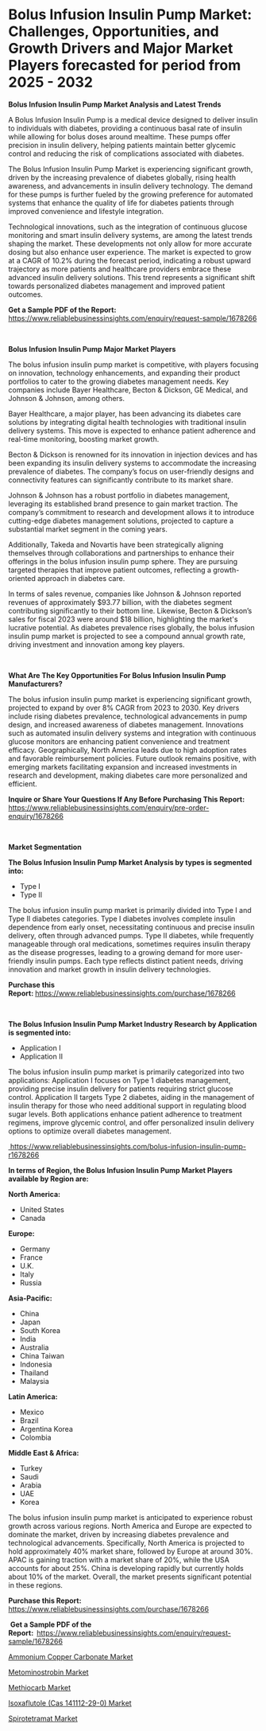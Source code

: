 <p><h1>Bolus Infusion Insulin Pump Market: Challenges, Opportunities, and Growth Drivers and Major Market Players forecasted for period from 2025 - 2032</h1></p><p><strong>Bolus Infusion Insulin Pump Market Analysis and Latest Trends</strong></p>
<p><p>A Bolus Infusion Insulin Pump is a medical device designed to deliver insulin to individuals with diabetes, providing a continuous basal rate of insulin while allowing for bolus doses around mealtime. These pumps offer precision in insulin delivery, helping patients maintain better glycemic control and reducing the risk of complications associated with diabetes.</p><p>The Bolus Infusion Insulin Pump Market is experiencing significant growth, driven by the increasing prevalence of diabetes globally, rising health awareness, and advancements in insulin delivery technology. The demand for these pumps is further fueled by the growing preference for automated systems that enhance the quality of life for diabetes patients through improved convenience and lifestyle integration.</p><p>Technological innovations, such as the integration of continuous glucose monitoring and smart insulin delivery systems, are among the latest trends shaping the market. These developments not only allow for more accurate dosing but also enhance user experience. The market is expected to grow at a CAGR of 10.2% during the forecast period, indicating a robust upward trajectory as more patients and healthcare providers embrace these advanced insulin delivery solutions. This trend represents a significant shift towards personalized diabetes management and improved patient outcomes.</p></p>
<p><strong>Get a Sample PDF of the Report:&nbsp;</strong> <a href="https://www.reliablebusinessinsights.com/enquiry/request-sample/1678266?utm_campaign=116&utm_medium=2&utm_source=Github&utm_content=ia&utm_term=25032025&utm_id=bolus-infusion-insulin-pump">https://www.reliablebusinessinsights.com/enquiry/request-sample/1678266</a></p>
<p>&nbsp;</p>
<p><strong>Bolus Infusion Insulin Pump Major Market Players</strong></p>
<p><p>The bolus infusion insulin pump market is competitive, with players focusing on innovation, technology enhancements, and expanding their product portfolios to cater to the growing diabetes management needs. Key companies include Bayer Healthcare, Becton & Dickson, GE Medical, and Johnson & Johnson, among others.</p><p>Bayer Healthcare, a major player, has been advancing its diabetes care solutions by integrating digital health technologies with traditional insulin delivery systems. This move is expected to enhance patient adherence and real-time monitoring, boosting market growth.</p><p>Becton & Dickson is renowned for its innovation in injection devices and has been expanding its insulin delivery systems to accommodate the increasing prevalence of diabetes. The company’s focus on user-friendly designs and connectivity features can significantly contribute to its market share.</p><p>Johnson & Johnson has a robust portfolio in diabetes management, leveraging its established brand presence to gain market traction. The company’s commitment to research and development allows it to introduce cutting-edge diabetes management solutions, projected to capture a substantial market segment in the coming years.</p><p>Additionally, Takeda and Novartis have been strategically aligning themselves through collaborations and partnerships to enhance their offerings in the bolus infusion insulin pump sphere. They are pursuing targeted therapies that improve patient outcomes, reflecting a growth-oriented approach in diabetes care.</p><p>In terms of sales revenue, companies like Johnson & Johnson reported revenues of approximately $93.77 billion, with the diabetes segment contributing significantly to their bottom line. Likewise, Becton & Dickson’s sales for fiscal 2023 were around $18 billion, highlighting the market's lucrative potential. As diabetes prevalence rises globally, the bolus infusion insulin pump market is projected to see a compound annual growth rate, driving investment and innovation among key players.</p></p>
<p>&nbsp;</p>
<p><strong>What Are The Key Opportunities For Bolus Infusion Insulin Pump Manufacturers?</strong></p>
<p><p>The bolus infusion insulin pump market is experiencing significant growth, projected to expand by over 8% CAGR from 2023 to 2030. Key drivers include rising diabetes prevalence, technological advancements in pump design, and increased awareness of diabetes management. Innovations such as automated insulin delivery systems and integration with continuous glucose monitors are enhancing patient convenience and treatment efficacy. Geographically, North America leads due to high adoption rates and favorable reimbursement policies. Future outlook remains positive, with emerging markets facilitating expansion and increased investments in research and development, making diabetes care more personalized and efficient.</p></p>
<p><strong>Inquire or Share Your Questions If Any Before Purchasing This Report:</strong> <a href="https://www.reliablebusinessinsights.com/enquiry/pre-order-enquiry/1678266?utm_campaign=116&utm_medium=2&utm_source=Github&utm_content=ia&utm_term=25032025&utm_id=bolus-infusion-insulin-pump">https://www.reliablebusinessinsights.com/enquiry/pre-order-enquiry/1678266</a></p>
<p>&nbsp;</p>
<p><strong>Market Segmentation</strong></p>
<p><strong>The Bolus Infusion Insulin Pump Market Analysis by types is segmented into:</strong></p>
<p><ul><li>Type I</li><li>Type II</li></ul></p>
<p><p>The bolus infusion insulin pump market is primarily divided into Type I and Type II diabetes categories. Type I diabetes involves complete insulin dependence from early onset, necessitating continuous and precise insulin delivery, often through advanced pumps. Type II diabetes, while frequently manageable through oral medications, sometimes requires insulin therapy as the disease progresses, leading to a growing demand for more user-friendly insulin pumps. Each type reflects distinct patient needs, driving innovation and market growth in insulin delivery technologies.</p></p>
<p><strong>Purchase this Report:&nbsp;</strong><a href="https://www.reliablebusinessinsights.com/purchase/1678266?utm_campaign=116&utm_medium=2&utm_source=Github&utm_content=ia&utm_term=25032025&utm_id=bolus-infusion-insulin-pump">https://www.reliablebusinessinsights.com/purchase/1678266</a></p>
<p>&nbsp;</p>
<p><strong>The Bolus Infusion Insulin Pump Market Industry Research by Application is segmented into:</strong></p>
<p><ul><li>Application I</li><li>Application II</li></ul></p>
<p><p>The bolus infusion insulin pump market is primarily categorized into two applications: Application I focuses on Type 1 diabetes management, providing precise insulin delivery for patients requiring strict glucose control. Application II targets Type 2 diabetes, aiding in the management of insulin therapy for those who need additional support in regulating blood sugar levels. Both applications enhance patient adherence to treatment regimens, improve glycemic control, and offer personalized insulin delivery options to optimize overall diabetes management.</p></p>
<p><a href="https://www.reliablebusinessinsights.com/bolus-infusion-insulin-pump-r1678266?utm_campaign=116&utm_medium=2&utm_source=Github&utm_content=ia&utm_term=25032025&utm_id=bolus-infusion-insulin-pump">&nbsp;https://www.reliablebusinessinsights.com/bolus-infusion-insulin-pump-r1678266</a></p>
<p><strong>In terms of Region, the Bolus Infusion Insulin Pump Market Players available by Region are:</strong></p>
<p>
    <p> <strong> North America: </strong>
        <ul>
            <li>United States</li>
            <li>Canada</li>
        </ul>
        </p> 
    <p> <strong> Europe: </strong>
        <ul>
            <li>Germany</li>
            <li>France</li>
            <li>U.K.</li>
            <li>Italy</li>
            <li>Russia</li>
        </ul>
        </p> 
    <p> <strong> Asia-Pacific: </strong>
        <ul>
            <li>China</li>
            <li>Japan</li>
            <li>South Korea</li>
            <li>India</li>
            <li>Australia</li>
            <li>China Taiwan</li>
            <li>Indonesia</li>
            <li>Thailand</li>
            <li>Malaysia</li>
        </ul>
        </p> 
    <p> <strong> Latin America: </strong>
        <ul>
            <li>Mexico</li>
            <li>Brazil</li>
            <li>Argentina Korea</li>
            <li>Colombia</li>
        </ul>
        </p> 
    <p> <strong> Middle East & Africa: </strong>
        <ul>
            <li>Turkey</li>
            <li>Saudi</li>
            <li>Arabia</li>
            <li>UAE</li>
            <li>Korea</li>
        </ul>
    </p>
    </p>
<p><p>The bolus infusion insulin pump market is anticipated to experience robust growth across various regions. North America and Europe are expected to dominate the market, driven by increasing diabetes prevalence and technological advancements. Specifically, North America is projected to hold approximately 40% market share, followed by Europe at around 30%. APAC is gaining traction with a market share of 20%, while the USA accounts for about 25%. China is developing rapidly but currently holds about 10% of the market. Overall, the market presents significant potential in these regions.</p></p>
<p><strong>Purchase this Report: </strong><a href="https://www.reliablebusinessinsights.com/purchase/1678266?utm_campaign=116&utm_medium=2&utm_source=Github&utm_content=ia&utm_term=25032025&utm_id=bolus-infusion-insulin-pump">https://www.reliablebusinessinsights.com/purchase/1678266</a></p>
<p>&nbsp;<strong>Get a Sample PDF of the Report:&nbsp;&nbsp;</strong><a href="https://www.reliablebusinessinsights.com/enquiry/request-sample/1678266?utm_campaign=116&utm_medium=2&utm_source=Github&utm_content=ia&utm_term=25032025&utm_id=bolus-infusion-insulin-pump">https://www.reliablebusinessinsights.com/enquiry/request-sample/1678266</a></p>
<p><strong></strong></p>
<p><p><a href="https://github.com/tahjaylestro/Market-Research-Report-List-1/blob/main/ammonium-copper-carbonate-market.md?utm_campaign=116&utm_medium=2&utm_source=Github&utm_content=ia&utm_term=25032025&utm_id=bolus-infusion-insulin-pump">Ammonium Copper Carbonate Market</a></p><p><a href="https://github.com/mismannely/Market-Research-Report-List-1/blob/main/metominostrobin-market.md?utm_campaign=116&utm_medium=2&utm_source=Github&utm_content=ia&utm_term=25032025&utm_id=bolus-infusion-insulin-pump">Metominostrobin Market</a></p><p><a href="https://github.com/ishikodehira/Market-Research-Report-List-1/blob/main/methiocarb-market.md?utm_campaign=116&utm_medium=2&utm_source=Github&utm_content=ia&utm_term=25032025&utm_id=bolus-infusion-insulin-pump">Methiocarb Market</a></p><p><a href="https://github.com/filinjaic7/Market-Research-Report-List-1/blob/main/isoxaflutole-cas-141112-29-0-market.md?utm_campaign=116&utm_medium=2&utm_source=Github&utm_content=ia&utm_term=25032025&utm_id=bolus-infusion-insulin-pump">Isoxaflutole (Cas 141112-29-0) Market</a></p><p><a href="https://github.com/klenaestien23/Market-Research-Report-List-1/blob/main/spirotetramat-market.md?utm_campaign=116&utm_medium=2&utm_source=Github&utm_content=ia&utm_term=25032025&utm_id=bolus-infusion-insulin-pump">Spirotetramat Market</a></p></p>
